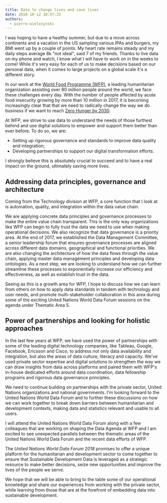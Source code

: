 ```yaml
---
title: Data to change lives and save lives
date: 2018-10-12 18:57:23
authors:
  - pierre-wielezynski
---
```


I was hoping to have a healthy summer, but due to a move across continents and a
vacation in the US sampling various IPAs and burgers, my BMI went up by a couple
of points. My heart rate remains steady and my daily steps average 8k "not
ideal", said 7 of my friends. Thanks to live data on my phone and watch, I know
what I will have to work on in the weeks to come! While it's very easy for each
of us to make decisions based on our personal data, when it comes to large
projects on a global scale it's a different story.

In our work at the [World Food Programme (WFP)](http://www1.wfp.org/), a leading
humanitarian organization assisting over 80 million people around the world, we
face these challenges every day. With the number of people affected by acute
food insecurity growing by more than 10 million in 2017, it is becoming
increasingly clear that that we need to radically change the way we do business
if we want to reach [Zero Hunger by 2030](http://www1.wfp.org/zero-hunger).

At WFP, we strive to use data to understand the needs of those furthest behind
and use digital solutions to empower and support them better than ever before.
To do so, we are:

- Setting up rigorous governance and standards to improve data quality and
  integration;
- Developing partnerships to support our digital transformation efforts.

I strongly believe this is absolutely crucial to succeed and to have a real
impact on the ground, ultimately saving more lives.

## Addressing data principles, governance and architecture

Coming from the Technology division at WFP, a core function that I look at is
automation, quality, and integration within the data value chain.

We are applying concrete data principles and governance processes to make the
entire value chain transparent. This is the only way organizations like WFP can
begin to fully trust the data we need to use when making operational decisions.
We also recognize that data governance is a priority area. At the end of 2017,
we established the Data Management Committee, a senior leadership forum that
ensures governance processes are aligned across different data domains,
geographical and functional priorities. We are also changing the architecture of
how the data flows through the value chain, applying master data management
principles and developing data ontologies. As a next step, we are looking to
understand how we can further streamline these processes to exponentially
increase our efficiency and effectiveness, as well as establish trust in the
data.

Seeing as this is a growth area for WFP, I hope to discuss how we can learn from
others on how to apply data standards in tandem with technology and user needs,
and promote multi-stakeholder collaboration in this area during some of the
exciting United Nations World Data Forum sessions on the agenda under Thematic
Area 5.

## Power of partnerships and looking for holistic approaches

In the last few years at WFP, we have used the power of partnerships with some
of the leading digital technology companies, like Tableau, Google, Facebook,
Ericsson and Cisco, to address not only data availability and integration, but
also the areas of data culture, literacy and capacity. We've used private sector
expertise and digital solutions to strengthen the way we can draw insights from
data across platforms and paired them with WFP's in-house dedicated efforts
around data coordination, data fellowship programs and rigorous data governance
principles.

We need to continue building on partnerships with the private sector, United
Nations organizations and national governments. I'm looking forward to the
United Nations World Data Forum and to further these discussions on how we can
work together to break down barriers between humanitarian and development
contexts, making data and statistics relevant and usable to all users.

I will attend the United Nations World Data Forum along with a few colleagues
that are working on shaping the Data Agenda at WFP and I am excited to see
unexpected parallels between the thematic areas of the United Nations World Data
Forum and the recent data efforts of WFP.

The _United Nations World Data Forum 2018_ promises to offer a unique platform
for the humanitarian and development sector to come together to ensure that
Sustainable Development Data is leveraged as a strategic resource to make better
decisions, seize new opportunities and improve the lives of the people we serve.

We hope that we will be able to bring to the table some of our operational
knowledge and share our experiences from working with the private sector, while
learning from those that are at the forefront of embedding data into sustainable
development.
